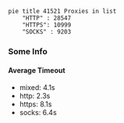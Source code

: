 
```mermaid
pie title 41521 Proxies in list
    "HTTP" : 28547
    "HTTPS": 10999
    "SOCKS" : 9203
```

### Some Info
#### Average Timeout

- mixed: 4.1s
- http: 2.3s
- https: 8.1s
- socks: 6.4s